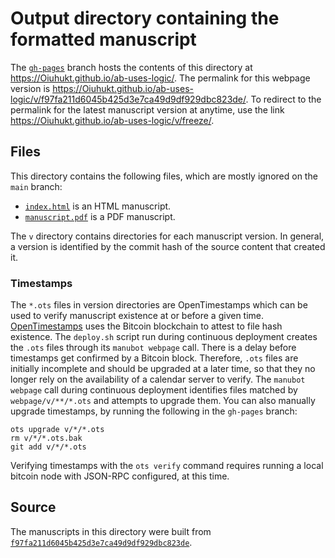 # Output directory containing the formatted manuscript

The [`gh-pages`](https://github.com/Oiuhukt/ab-uses-logic/tree/gh-pages) branch hosts the contents of this directory at <https://Oiuhukt.github.io/ab-uses-logic/>.
The permalink for this webpage version is <https://Oiuhukt.github.io/ab-uses-logic/v/f97fa211d6045b425d3e7ca49d9df929dbc823de/>.
To redirect to the permalink for the latest manuscript version at anytime, use the link <https://Oiuhukt.github.io/ab-uses-logic/v/freeze/>.

## Files

This directory contains the following files, which are mostly ignored on the `main` branch:

+ [`index.html`](index.html) is an HTML manuscript.
+ [`manuscript.pdf`](manuscript.pdf) is a PDF manuscript.

The `v` directory contains directories for each manuscript version.
In general, a version is identified by the commit hash of the source content that created it.

### Timestamps

The `*.ots` files in version directories are OpenTimestamps which can be used to verify manuscript existence at or before a given time.
[OpenTimestamps](https://opentimestamps.org/) uses the Bitcoin blockchain to attest to file hash existence.
The `deploy.sh` script run during continuous deployment creates the `.ots` files through its `manubot webpage` call.
There is a delay before timestamps get confirmed by a Bitcoin block.
Therefore, `.ots` files are initially incomplete and should be upgraded at a later time, so that they no longer rely on the availability of a calendar server to verify.
The `manubot webpage` call during continuous deployment identifies files matched by `webpage/v/**/*.ots` and attempts to upgrade them.
You can also manually upgrade timestamps, by running the following in the `gh-pages` branch:

```shell
ots upgrade v/*/*.ots
rm v/*/*.ots.bak
git add v/*/*.ots
```

Verifying timestamps with the `ots verify` command requires running a local bitcoin node with JSON-RPC configured, at this time.

## Source

The manuscripts in this directory were built from
[`f97fa211d6045b425d3e7ca49d9df929dbc823de`](https://github.com/Oiuhukt/ab-uses-logic/commit/f97fa211d6045b425d3e7ca49d9df929dbc823de).
